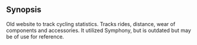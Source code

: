 ## Synopsis

Old website to track cycling statistics.  Tracks rides, distance, wear of components and accessories.  It utilized Symphony, but is outdated but may be of use for reference.
